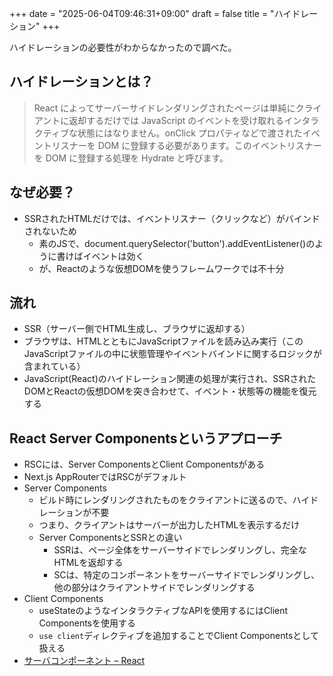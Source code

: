 +++
date = "2025-06-04T09:46:31+09:00"
draft = false
title = "ハイドレーション"
+++


ハイドレーションの必要性がわからなかったので調べた。

## ハイドレーションとは？

> React によってサーバーサイドレンダリングされたページは単純にクライアントに返却するだけでは JavaScript のイベントを受け取れるインタラクティブな状態にはなりません。onClick プロパティなどで渡されたイベントリスナーを DOM に登録する必要があります。このイベントリスナーを DOM に登録する処理を Hydrate と呼びます。

## なぜ必要？

- SSRされたHTMLだけでは、イベントリスナー（クリックなど）がバインドされないため
  - 素のJSで、document.querySelector('button').addEventListener()のように書けばイベントは効く
  - が、Reactのような仮想DOMを使うフレームワークでは不十分

## 流れ

- SSR（サーバー側でHTML生成し、ブラウザに返却する）
- ブラウザは、HTMLとともにJavaScriptファイルを読み込み実行（このJavaScriptファイルの中に状態管理やイベントバインドに関するロジックが含まれている）
- JavaScript(React)のハイドレーション関連の処理が実行され、SSRされたDOMとReactの仮想DOMを突き合わせて、イベント・状態等の機能を復元する

## React Server Componentsというアプローチ

- RSCには、Server ComponentsとClient Componentsがある
- Next.js AppRouterではRSCがデフォルト
- Server Components
  - ビルド時にレンダリングされたものをクライアントに送るので、ハイドレーションが不要
  - つまり、クライアントはサーバーが出力したHTMLを表示するだけ
  - Server ComponentsとSSRとの違い
    - SSRは、ページ全体をサーバーサイドでレンダリングし、完全なHTMLを返却する
    - SCは、特定のコンポーネントをサーバーサイドでレンダリングし、他の部分はクライアントサイドでレンダリングする
- Client Components
  - useStateのようなインタラクティブなAPIを使用するにはClient Componentsを使用する
  - `use client`ディレクティブを追加することでClient Componentsとして扱える
- [サーバコンポーネント – React](https://ja.react.dev/reference/rsc/server-components)